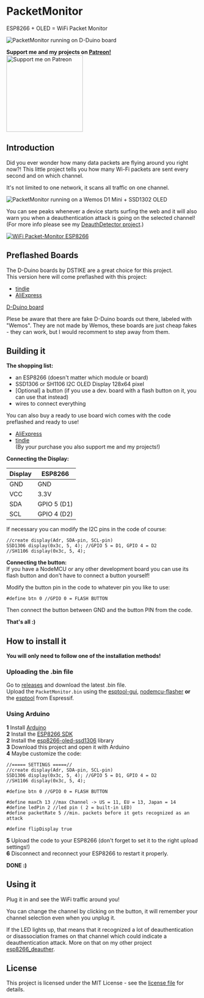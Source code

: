 # PacketMonitor
ESP8266 + OLED = WiFi Packet Monitor 

![PacketMonitor running on D-Duino board](https://raw.githubusercontent.com/spacehuhn/PacketMonitor/master/images/dduino_2.jpg)

**Support me and my projects on [Patreon!](https://www.patreon.com/spacehuhn)**  
[<img width="200" alt="Support me on Patreon" src="https://raw.githubusercontent.com/spacehuhn/PacketMonitor/master/images/patreon.png">](https://www.patreon.com/spacehuhn)  


## Introduction

Did you ever wonder how many data packets are flying around you right now?! This little project tells you how many Wi-Fi packets are sent every second and on which channel.  

It's not limited to one network, it scans all traffic on one channel.  

![PacketMonitor running on a Wemos D1 Mini + SSD1302 OLED](https://raw.githubusercontent.com/spacehuhn/PacketMonitor/master/images/custom_build.jpg)

You can see peaks whenever a device starts surfing the web and it will also warn you when a deauthentication attack is going on the selected channel! (For more info please see my [DeauthDetector project](https://github.com/spacehuhn/DeauthDetector).)

[![WiFi Packet-Monitor ESP8266](https://img.youtube.com/vi/RGkqemAGbjU/0.jpg)](https://youtu.be/RGkqemAGbjU)

## Preflashed Boards

The D-Duino boards by DSTIKE are a great choice for this project.  
This version here will come preflashed with this project:
- [tindie]()  
- [AliExpress]()  

[D-Duino board](https://raw.githubusercontent.com/spacehuhn/PacketMonitor/master/images/dduino_1.jpg)

Plese be aware that there are fake D-Duino boards out there, labeled with "Wemos". They are not made by Wemos, these boards are just cheap fakes - they can work, but I would recomment to step away from them.  


## Building it

**The shopping list:**  
- an ESP8266 (doesn't matter which module or board)
- SSD1306 or SH1106 I2C OLED Display 128x64 pixel
- [Optional] a button (if you use a dev. board with a flash button on it, you can use that instead)
- wires to connect everything

You can also buy a ready to use board wich comes with the code preflashed and ready to use!  
- [AliExpress](https://goo.gl/AGTxQ8)  
- [tindie](https://goo.gl/Q3n2c9)  
(By your purchase you also support me and my projects!)  


**Connecting the Display:**  

| Display | ESP8266 |
| ------- | ------- |
| GND     | GND     |
| VCC     | 3.3V    |
| SDA     | GPIO 5 (D1) |
| SCL     | GPIO 4 (D2) |

If necessary you can modify the I2C pins in the code of course:
```
//create display(Adr, SDA-pin, SCL-pin)
SSD1306 display(0x3c, 5, 4); //GPIO 5 = D1, GPIO 4 = D2
//SH1106 display(0x3c, 5, 4);
```

**Connecting the button:**  
If you have a NodeMCU or any other development board you can use its flash button and don't have to connect a button yourself!  

Modify the button pin in the code to whatever pin you like to use:
```
#define btn 0 //GPIO 0 = FLASH BUTTON
```
Then connect the button between GND and the button PIN from the code.


**That's all :)**  

## How to install it  

**You will only need to follow one of the installation methods!**  

### Uploading the .bin file

Go to [releases](https://github.com/spacehuhn/PacketMonitor/releases) and download the latest .bin file.  
Upload the `PacketMonitor.bin` using the [esptool-gui](https://github.com/Rodmg/esptool-gui), [nodemcu-flasher](https://github.com/nodemcu/nodemcu-flasher) **or** the [esptool](https://github.com/espressif/esptool) from Espressif.

### Using Arduino

**1** Install [Arduino](https://www.arduino.cc/en/Main/Software)  
**2** Install the [ESP8266 SDK](https://github.com/esp8266/Arduino)  
**2** Install the [esp8266-oled-ssd1306](https://github.com/squix78/esp8266-oled-ssd1306) library  
**3** Download this project and open it with Arduino  
**4** Maybe customize the code:  
```
//===== SETTINGS =====//
//create display(Adr, SDA-pin, SCL-pin)
SSD1306 display(0x3c, 5, 4); //GPIO 5 = D1, GPIO 4 = D2
//SH1106 display(0x3c, 5, 4);

#define btn 0 //GPIO 0 = FLASH BUTTON
  
#define maxCh 13 //max Channel -> US = 11, EU = 13, Japan = 14
#define ledPin 2 //led pin ( 2 = built-in LED)
#define packetRate 5 //min. packets before it gets recognized as an attack

#define flipDisplay true
```
**5** Upload the code to your ESP8266 (don't forget to set it to the right upload settings!)  
**6** Disconnect and reconnect your ESP8266 to restart it properly.  

**DONE :)**

## Using it

Plug it in and see the WiFi traffic around you!  

You can change the channel by clicking on the button, it will remember your channel selection even when you unplug it.  

If the LED lights up, that means that it recognized a lot of deauthentication or disassociation frames on that channel which could indicate a deauthentication attack. More on that on my other project [esp8266_deauther](https://github.com/spacehuhn/esp8266_deauther).

## License

This project is licensed under the MIT License - see the [license file](LICENSE) for details.
